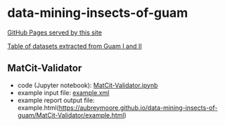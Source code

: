 # data-mining-insects-of-guam

[GitHub Pages served by this site](https://aubreymoore.github.io/data-mining-insects-of-guam/)

[Table of datasets extracted from Guam I and II](https://aubreymoore.github.io/data-mining-insects-of-guam/data/dataset-list.html)

## MatCit-Validator
* code (Jupyter notebook): [MatCit-Validator.ipynb](https://github.com/aubreymoore/data-mining-insects-of-guam/blob/main/MatCit-Validator/MatCit-Validator.ipynb)
* example input file: [example.xml](https://aubreymoore.github.io/data-mining-insects-of-guam/MatCit-Validator/example.xml)
* example report output file: example.html(https://aubreymoore.github.io/data-mining-insects-of-guam/MatCit-Validator/example.html)

